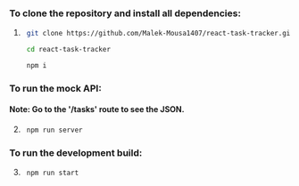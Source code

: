 ### To clone the repository and install all dependencies:
1. ```bash
    git clone https://github.com/Malek-Mousa1407/react-task-tracker.git

    cd react-task-tracker

    npm i
    ```

### To run the mock API:
#### Note: Go to the '/tasks' route to see the JSON.
2. ```bash
    npm run server
    ```
### To run the development build:
3. ```bash
    npm run start
    ```
